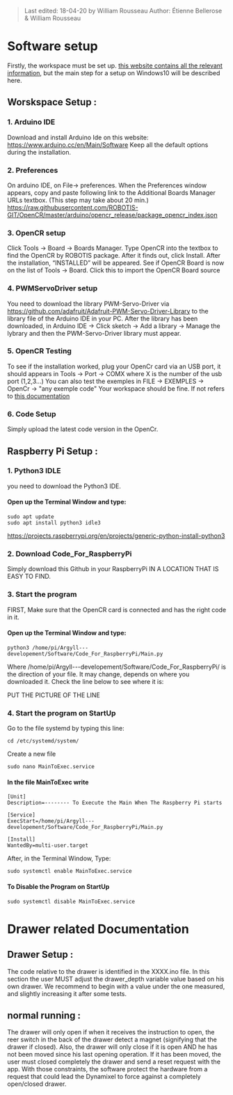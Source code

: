 > Last edited: 18-04-20 by William Rousseau
> Author: Étienne Bellerose & William Rousseau

# Software setup
Firstly, the workspace must be set up. [this website contains all the relevant information](http://emanual.robotis.com/docs/en/parts/controller/opencr10/#install-on-windows), but the main step for a setup on Windows10 will be described here.
## Worskspace Setup :

### 1. Arduino IDE
Download and install Arduino Ide on this website:
https://www.arduino.cc/en/Main/Software
Keep all the default options during the installation.

### 2. Preferences
On arduino IDE, on File-> preferences. When the Preferences window appears, copy and paste following link to the 
Additional Boards Manager URLs textbox. (This step may take about 20 min.)
https://raw.githubusercontent.com/ROBOTIS-GIT/OpenCR/master/arduino/opencr_release/package_opencr_index.json

### 3. OpenCR setup
Click Tools → Board → Boards Manager.
Type OpenCR into the textbox to find the OpenCR by ROBOTIS package. After it finds out, click Install.
After the installation, “INSTALLED” will be appeared.
See if OpenCR Board is now on the list of Tools → Board. Click this to import the OpenCR Board source

### 4. PWMServoDriver setup
You need to download the library PWM-Servo-Driver via https://github.com/adafruit/Adafruit-PWM-Servo-Driver-Library to the library file of the Arduino IDE in your PC.
After the library has been downloaded, in Arduino IDE → Click sketch → Add a library → Manage the lybrary and then the PWM-Servo-Driver library must appear.

### 5. OpenCR Testing
To see if the installation worked, plug your OpenCr card via an USB port, it should appears in Tools → Port → COMX where X is the
number of the usb port (1,2,3...)
You can also test the exemples in FILE → EXEMPLES → OpenCr → "any exemple code"
Your workspace should be fine. If not refers to [this documentation](http://emanual.robotis.com/docs/en/parts/controller/opencr10/#install-on-windows)

### 6. Code Setup
Simply upload the latest code version in the OpenCr.


## Raspberry Pi Setup :

### 1. Python3 IDLE
you need to download the Python3 IDE.

#### Open up the Terminal Window and type:
```
sudo apt update
sudo apt install python3 idle3
```
https://projects.raspberrypi.org/en/projects/generic-python-install-python3

### 2. Download Code_For_RaspberryPi
Simply download this Github in your RaspberryPi IN A LOCATION THAT IS EASY TO FIND.

### 3. Start the program
FIRST, Make sure that the OpenCR card is connected and has the right code in it.
#### Open up the Terminal Window and type:
```
python3 /home/pi/Argyll---developement/Software/Code_For_RaspberryPi/Main.py
```

Where /home/pi/Argyll---developement/Software/Code_For_RaspberryPi/ is the direction of your file. It may change, depends on where you downloaded it. Check the line below to see where it is:

PUT THE PICTURE OF THE LINE

### 4. Start the program on StartUp

Go to the file systemd by typing this line:
```
cd /etc/systemd/system/
```
Create a new file
```
sudo nano MainToExec.service
```
#### In the file MainToExec write
```
[Unit]
Description=-------- To Execute the Main When The Raspberry Pi starts

[Service]
ExecStart=/home/pi/Argyll---developement/Software/Code_For_RaspberryPi/Main.py

[Install]
WantedBy=multi-user.target
```
After, in the Terminal Window, Type:
```
sudo systemctl enable MainToExec.service
```
#### To Disable the Program on StartUp
```
sudo systemctl disable MainToExec.service
```


# Drawer related Documentation
## Drawer Setup :
The code relative to the drawer is identified in the XXXX.ino file. In this section the user MUST adjust the drawer_depth variable value based on his own drawer. We recommend to begin with a value under the one measured, and slightly increasing it after some tests.

## normal running :
The drawer will only open if when it receives the instruction to open, the reer switch in the back of the drawer detect a magnet (signifying that the drawer if closed).
Also, the drawer will only close if it is open AND he has not been moved since his last opening operation.
If it has been moved, the user must closed completely the drawer and send a reset request with the app.
With those constraints, the software protect the hardware from a request that could lead the Dynamixel to force against a completely open/closed drawer.



